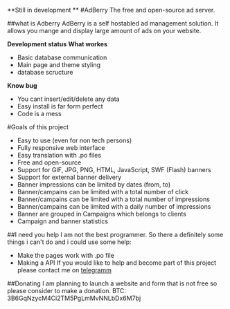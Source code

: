 **Still in development **
#AdBerry
The free and open-source ad server.

##what is Adberry
AdBerry is a self hostabled ad management solution. It allows you mange and display large amount of ads on your website. 

**Development status**
**What workes**
 - Basic database communication
 - Main page and theme styling 
 - database scructure

**Know bug**
 - You cant insert/edit/delete any data
 - Easy install is far form perfect
 - Code is a mess

#Goals of this project 
 - Easy to use (even for non tech persons)
 - Fully responsive web interface
 - Easy translation with .po files
 - Free and open-source
 - Support for GIF, JPG, PNG, HTML, JavaScript, SWF (Flash) banners 
 - Support for external banner delivery
 - Banner impressions can be limited by dates (from, to)
 - Banner/campains can be limited with a total number of click 
 - Banner/campains can be limited with a total number of impressions
 - Banner/campains can be limited with a daily number of impressions
 - Banner are grouped in Campaigns which belongs to clients
 - Campaign and banner statistics
 
##I need you help
I am not the best programmer. So there a definitely some things i can't do and i could use some help:
 - Make the pages work with .po file
 - Making a API
If you would like to help and become part of this project please contact me on [telegramm](https://telegram.me/Matthijz98)
 
##Donating
I am planning to launch a website and form that is not free so please consider to make a donation.
BTC: 3B6GqNzycM4Ci2TM5PgLmMvNNLbDx6M7bj

